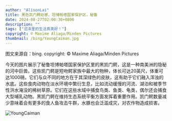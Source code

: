 ```yaml
---
author: "AlisonLai"
title: 黑色凯门鳄幼崽，坦博帕塔国家保护区，秘鲁
date: 2024-08-27T02:00:30+0800
description: ""
tags: ["沼泽里的生活真美好！"]
copyright: © Maxime Aliaga/Minden Pictures
thumbnail: /bing/YoungCaiman.jpg
---
```

图文来源自：bing.  copyright: © Maxime Aliaga/Minden Pictures

今天的图片展示了秘鲁坦博帕塔国家保护区里的黑凯门鳄，这是一种南美洲的隐秘的河中巨兽。这些凯门鳄是短吻鳄家族中最大的物种，体长可达20英尺，体重可达1000磅。它们与众不同的地方在于其深绿色的皮肤，这有助于它们融入浑浊的水底。这些食肉动物在淡水环境中繁衍生息，比如流动缓慢的河流、湖泊和被季节性洪水淹没的稀树草原。它们在这些水域中捕食鸟类、鱼类、龟类，偶尔还会捕食大型哺乳动物。黑凯门鳄在维持生态系统平衡方面发挥着重要作用。凯门鳄数量减少意味着会有更多的食人鱼攻击牛群，水豚也会泛滥成灾，对农作物造成损害。

![YoungCaiman](/bing/YoungCaiman.jpg)